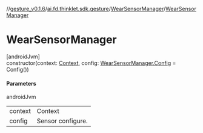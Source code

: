 //[gesture_v0.1.6](../../../index.md)/[ai.fd.thinklet.sdk.gesture](../index.md)/[WearSensorManager](index.md)/[WearSensorManager](-wear-sensor-manager.md)

# WearSensorManager

[androidJvm]\
constructor(context: [Context](https://developer.android.com/reference/kotlin/android/content/Context.html), config: [WearSensorManager.Config](-config/index.md) = Config())

#### Parameters

androidJvm

| | |
|---|---|
| context | Context |
| config | Sensor configure. |

